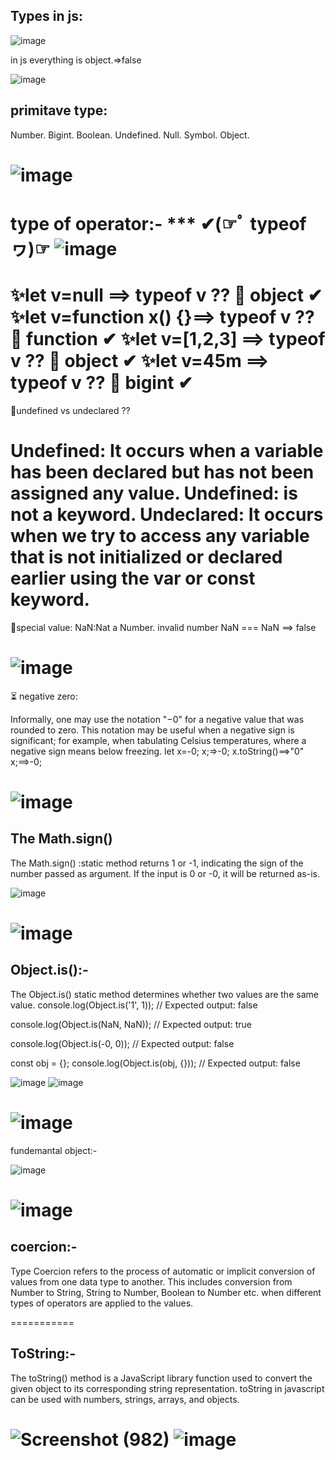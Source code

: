 ## Types in js:
![image](https://github.com/ayaabumtawea12/Mastering-javascript-in-20-days/assets/120716752/75414638-6031-48cf-9654-24831760cdd8)

 in js everything is object.=>false
 
![image](https://github.com/ayaabumtawea12/Mastering-javascript-in-20-days/assets/120716752/e00fdc24-4d43-45af-92ef-ae907df0aecf)

 
## primitave type:
Number.
Bigint.
Boolean.
Undefined.
Null.
Symbol.
Object.

![image](https://github.com/ayaabumtawea12/Mastering-javascript-in-20-days/assets/120716752/71f9b604-03ec-4c67-9563-e2b4f79a5492)
=============
type of operator:-
*** ✔(☞ﾟ   typeof  ヮ)☞
![image](https://github.com/ayaabumtawea12/Mastering-javascript-in-20-days/assets/120716752/ae9e31ba-ad70-4237-b75c-191125cea9a7)
============================
 ✨let v=null ==> typeof v ?? 🧐 object ✔
 ✨let v=function x() {}==> typeof v ?? 🧐 function ✔
 ✨let v=[1,2,3] ==> typeof v ?? 🧐 object ✔
  ✨let v=45m ==> typeof v ?? 🧐 bigint ✔
 ======================
 🧠undefined vs undeclared ??
 
Undefined: It occurs when a variable has been declared but has not been assigned any value.
Undefined: is not a keyword. Undeclared: It occurs when we try to access any variable that is not initialized or declared earlier using the var or const keyword.
=========================================
🔑special value:
NaN:Nat a Number.  invalid number
NaN === NaN ==> false


![image](https://github.com/ayaabumtawea12/Mastering-javascript-in-20-days/assets/120716752/755e7117-e519-494e-a80d-587884f4f685)
=========================================
⏳ negative zero:

Informally, one may use the notation "−0" for a negative value that was rounded to zero. This notation may be useful when a negative sign is significant; for example, when tabulating Celsius temperatures, where a negative sign means below freezing.
let x=-0;
x;=>-0;
x.toString()==>"0"
x;==>-0;

 
![image](https://github.com/ayaabumtawea12/Mastering-javascript-in-20-days/assets/120716752/ba504b4b-f8ba-4de7-8577-e6242cce2685)
===================
## The Math.sign() 

The Math.sign() :static method returns 1 or -1, indicating the sign of the number passed as argument. If the input is 0 or -0, it will be returned as-is.

![image](https://github.com/ayaabumtawea12/Mastering-javascript-in-20-days/assets/120716752/96adea51-4b01-4094-9e18-8f5ceb123122)

![image](https://github.com/ayaabumtawea12/Mastering-javascript-in-20-days/assets/120716752/4e1f1dc1-0d68-4975-af24-fc19ac5101c0)
===============
## Object.is():-

The Object.is() static method determines whether two values are the same value.
console.log(Object.is('1', 1));
// Expected output: false

console.log(Object.is(NaN, NaN));
// Expected output: true

console.log(Object.is(-0, 0));
// Expected output: false

const obj = {};
console.log(Object.is(obj, {}));
// Expected output: false

![image](https://github.com/ayaabumtawea12/Mastering-javascript-in-20-days/assets/120716752/89311c53-7b80-43fe-9a0c-e70beed1fba0)
![image](https://github.com/ayaabumtawea12/Mastering-javascript-in-20-days/assets/120716752/1e9e8b90-b15c-4515-986f-c4973adc0ced)

![image](https://github.com/ayaabumtawea12/Mastering-javascript-in-20-days/assets/120716752/c953cb13-3a57-4986-9eb6-84ff2666b9bb)
 ===========================================
fundemantal object:-

![image](https://github.com/ayaabumtawea12/Mastering-javascript-in-20-days/assets/120716752/cdbe1645-1cec-4163-8b63-af9d65c4a7bf)

![image](https://github.com/ayaabumtawea12/Mastering-javascript-in-20-days/assets/120716752/55d2ef9a-265b-4ed1-98bf-cd1355a6c56c)
=============================================
## coercion:-

Type Coercion refers to the process of automatic or implicit conversion of values from one data type to another. This includes conversion from Number to String, String to Number, Boolean to Number etc. when different types of operators are applied to the values.

===========
## ToString:-

The toString() method is a JavaScript library function used to convert the given object to its corresponding string representation. toString in javascript can be used with numbers, strings, arrays, and objects.

![Screenshot (982)](https://github.com/ayaabumtawea12/Mastering-javascript-in-20-days/assets/120716752/6f6eee84-70e5-4523-ace0-9e24605442f2)
![image](https://github.com/ayaabumtawea12/Mastering-javascript-in-20-days/assets/120716752/9b9ce506-2f04-4aa5-90b2-05f03cee920b)
===================











































 
